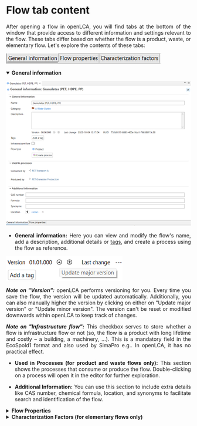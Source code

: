 # Flow tab content

<div style='text-align: justify;'>

After opening a flow in openLCA, you will find tabs at the bottom of the window that provide access to different information and settings relevant to the flow. These tabs differ based on whether the flow is a product, waste, or elementary flow. Let's explore the contents of these tabs:

![](../media/flow_tab_overview.png)  

<details open>
<summary><b>General information</b></summary>

![](../media/product_flow_information.png)  

- **General information:** Here you can view and modify the flow's name, add a description, additional details or [tags](../cheat/tags.md), and create a process using the flow as reference.

![](../media/versioning.png)  

  _**Note on "Version":**_ openLCA performs versioning for you. Every time you save the flow, the version will be updated automatically. Additionally, you can also manually higher the version by clicking on either on "Update major version" or "Update minor version". The version can't be reset or modified downwards within openLCA to keep track of changes.
  
  _**Note on "Infrastructure flow":**_ This checkbox serves to store whether a flow is infrastructure flow or not (so, the flow is a product with long lifetime and costly – a building, a machinery, …). This is a mandatory field in the EcoSpold1 format and also used by SimaPro e.g.. In openLCA, it has no practical effect.

- **Used in Processes (for product and waste flows only):** This section shows the processes that consume or produce the flow. Double-clicking on a process will open it in the editor for further exploration.
	
- **Additional Information:** You can use this section to include extra details like CAS number, chemical formula, location, and synonyms to facilitate search and identification of the flow.



</details>

<details>
<summary><b>Flow Properties</b></summary>

Under the "Flow Properties" section, you can to modify the reference property of the flow. Clicking on the green plus icon, you can also add any other properties relevant to the flow (e.g. economic properties, technical properties etc.). Alternatively, you can add new properties right-clicking on the property table and select "Create new". When you enter an additional flow property, you need also to enter a conversion factor to allows conversion between different properties.

![](../media/create_new_flow.png)  
![](../media/add_flow_property.png)  
_Add/edit flow properties_

![](../media/conversion_factor.png) 
_Conversion factors are given in the "Formula" column_

</details>

<details>
<summary><b>Characterization Factors (for elementary flows only)</b></summary>

For elementary flows only, you have a third tab called "Characterization Factors". Within this tab, you can view the impact category or categories in which the flow is involved (if any), the impact method associated with the category, the location associated with the flow (if any), the characterization factor for each impact category, and the corresponding unit.

![](../media/charecterization_factors_tab_elementary_flows.png)  
_Elementary flow: Characterization factors_


</details>

</div>
